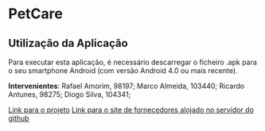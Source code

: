 # PetCare  
## Utilização da Aplicação
Para executar esta aplicação, é necessário descarregar o ficheiro .apk para o seu smartphone Android (com versão Android 4.0 ou mais recente).

**Intervenientes**:
Rafael Amorim, 98197;
Marco Almeida, 103440;
Ricardo Antunes, 98275;
Diogo Silva, 104341;

[Link para o projeto](https://github.com/Raf4morim/PetCare)
[Link para o site de fornecedores alojado no servidor do github](https://marco-almeida.github.io/PetCareFornecedores/index.html)